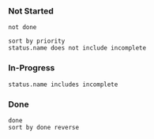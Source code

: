 
### Not Started
```tasks
not done

sort by priority
status.name does not include incomplete
```
### In-Progress
```tasks
status.name includes incomplete
```
### Done
```tasks
done
sort by done reverse

```
